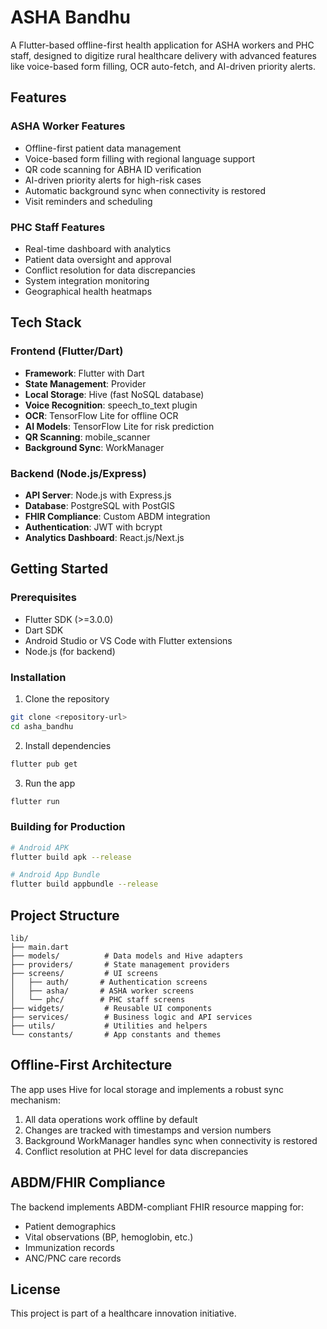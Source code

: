 # ASHA Bandhu

A Flutter-based offline-first health application for ASHA workers and PHC staff, designed to digitize rural healthcare delivery with advanced features like voice-based form filling, OCR auto-fetch, and AI-driven priority alerts.

## Features

### ASHA Worker Features
- Offline-first patient data management
- Voice-based form filling with regional language support
- QR code scanning for ABHA ID verification
- AI-driven priority alerts for high-risk cases
- Automatic background sync when connectivity is restored
- Visit reminders and scheduling

### PHC Staff Features
- Real-time dashboard with analytics
- Patient data oversight and approval
- Conflict resolution for data discrepancies
- System integration monitoring
- Geographical health heatmaps

## Tech Stack

### Frontend (Flutter/Dart)
- **Framework**: Flutter with Dart
- **State Management**: Provider
- **Local Storage**: Hive (fast NoSQL database)
- **Voice Recognition**: speech_to_text plugin
- **OCR**: TensorFlow Lite for offline OCR
- **AI Models**: TensorFlow Lite for risk prediction
- **QR Scanning**: mobile_scanner
- **Background Sync**: WorkManager

### Backend (Node.js/Express)
- **API Server**: Node.js with Express.js
- **Database**: PostgreSQL with PostGIS
- **FHIR Compliance**: Custom ABDM integration
- **Authentication**: JWT with bcrypt
- **Analytics Dashboard**: React.js/Next.js

## Getting Started

### Prerequisites
- Flutter SDK (>=3.0.0)
- Dart SDK
- Android Studio or VS Code with Flutter extensions
- Node.js (for backend)

### Installation

1. Clone the repository
```bash
git clone <repository-url>
cd asha_bandhu
```

2. Install dependencies
```bash
flutter pub get
```

3. Run the app
```bash
flutter run
```

### Building for Production

```bash
# Android APK
flutter build apk --release

# Android App Bundle
flutter build appbundle --release
```

## Project Structure

```
lib/
├── main.dart
├── models/          # Data models and Hive adapters
├── providers/       # State management providers
├── screens/         # UI screens
│   ├── auth/       # Authentication screens
│   ├── asha/       # ASHA worker screens
│   └── phc/        # PHC staff screens
├── widgets/         # Reusable UI components
├── services/        # Business logic and API services
├── utils/           # Utilities and helpers
└── constants/       # App constants and themes
```

## Offline-First Architecture

The app uses Hive for local storage and implements a robust sync mechanism:
1. All data operations work offline by default
2. Changes are tracked with timestamps and version numbers
3. Background WorkManager handles sync when connectivity is restored
4. Conflict resolution at PHC level for data discrepancies

## ABDM/FHIR Compliance

The backend implements ABDM-compliant FHIR resource mapping for:
- Patient demographics
- Vital observations (BP, hemoglobin, etc.)
- Immunization records
- ANC/PNC care records

## License

This project is part of a healthcare innovation initiative.
